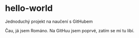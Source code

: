 # hello-world
Jednoduchý projekt na naučení s GitHubem

Čau, já jsem Románo.
Na GitHuu jsem poprvé, zatím se mi tu líbí.
